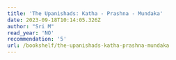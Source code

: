 ```yaml
---
title: 'The Upanishads: Katha - Prashna - Mundaka'
date: 2023-09-18T10:14:05.326Z
author: "Sri M"
read_year: 'NO'
recommendation: '5'
url: /bookshelf/the-upanishads-katha-prashna-mundaka
---
```


